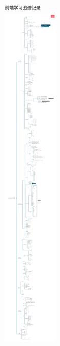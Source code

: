 

前端学习图谱记录

![前端基础学习流程.png](https://github.com/Quietly-20201113/PictureSpace/blob/main/learn/front/%E5%89%8D%E7%AB%AF%E5%9F%BA%E7%A1%80%E5%AD%A6%E4%B9%A0%E6%B5%81%E7%A8%8B.png?raw=true)


